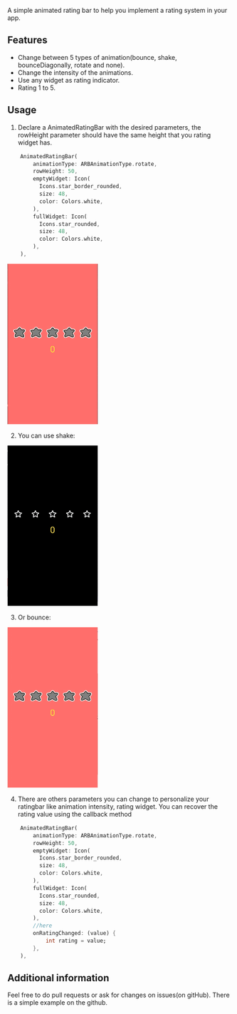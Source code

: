 <!--
This README describes the package. If you publish this package to pub.dev,
this README's contents appear on the landing page for your package.

For information about how to write a good package README, see the guide for
[writing package pages](https://dart.dev/guides/libraries/writing-package-pages).

For general information about developing packages, see the Dart guide for
[creating packages](https://dart.dev/guides/libraries/create-library-packages)
and the Flutter guide for
[developing packages and plugins](https://flutter.dev/developing-packages).
-->

A simple animated rating bar to help you implement a rating system in your app.

## Features

 - Change between 5 types of animation(bounce, shake, bounceDiagonally, rotate and none).
 - Change the intensity of the animations.
 - Use any widget as rating indicator.
 - Rating 1 to 5.

## Usage

1. Declare a AnimatedRatingBar with the desired parameters, the rowHeight parameter should have the same height that you rating widget has.

```dart
    AnimatedRatingBar(
        animationType: ARBAnimationType.rotate,
        rowHeight: 50,
        emptyWidget: Icon(
          Icons.star_border_rounded,
          size: 48,
          color: Colors.white,
        ),
        fullWidget: Icon(
          Icons.star_rounded,
          size: 48,
          color: Colors.white,
        ),
    ),
```
![](example/assets/rotate.gif) 


2. You can use shake:

![](example/assets/shake.gif) 

3. Or bounce:

![](example/assets/bounce.gif)

4. There are others parameters you can change to personalize your ratingbar like animation intensity, rating widget. You can recover the rating value using the callback method

```dart
    AnimatedRatingBar(
        animationType: ARBAnimationType.rotate,
        rowHeight: 50,
        emptyWidget: Icon(
          Icons.star_border_rounded,
          size: 48,
          color: Colors.white,
        ),
        fullWidget: Icon(
          Icons.star_rounded,
          size: 48,
          color: Colors.white,
        ),
        //here
        onRatingChanged: (value) {
            int rating = value;
        },
    ),
```


## Additional information

Feel free to do pull requests or ask for changes on issues(on gitHub). There is a simple example on the github.